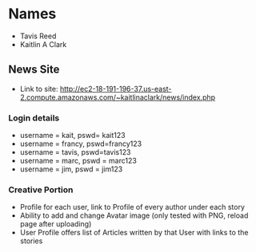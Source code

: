 # Names #

* Tavis Reed
* Kaitlin A Clark

## News Site ##

* Link to site: http://ec2-18-191-196-37.us-east-2.compute.amazonaws.com/~kaitlinaclark/news/index.php
### Login details ###
* username = kait, pswd= kait123
* username = francy, pswd=francy123
* username = tavis, pswd=tavis123
* username = marc, pswd = marc123
* username = jim, pswd = jim123

### Creative Portion ###

* Profile for each user, link to Profile of every author under each story
* Ability to add and change Avatar image (only tested with PNG, reload page after uploading)
* User Profile offers list of Articles written by that User with links to the stories

